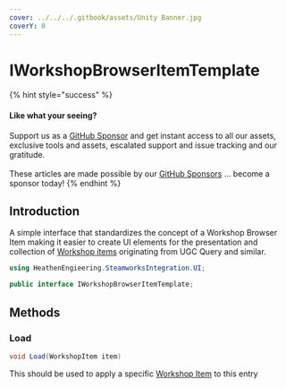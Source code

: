 ```yaml
---
cover: ../../../.gitbook/assets/Unity Banner.jpg
coverY: 0
---
```


# IWorkshopBrowserItemTemplate

{% hint style="success" %}
#### Like what your seeing?

Support us as a [GitHub Sponsor](../../../where-to-buy/become-a-sponsor.md) and get instant access to all our assets, exclusive tools and assets, escalated support and issue tracking and our gratitude.\
\
These articles are made possible by our [GitHub Sponsors](../../../where-to-buy/become-a-sponsor.md) ... become a sponsor today!
{% endhint %}

## &#x20;Introduction

A simple interface that standardizes the concept of a Workshop Browser Item making it easier to create UI elements for the presentation and collection of [Workshop items](../classes-and-structs/workshop-item.md) originating from UGC Query and similar.

```csharp
using HeathenEngieering.SteamworksIntegration.UI;
```

```csharp
public interface IWorkshopBrowserItemTemplate;
```

## Methods

### Load

```csharp
void Load(WorkshopItem item)
```

This should be used to apply a specific [Workshop Item](../classes-and-structs/workshop-item.md) to this entry
